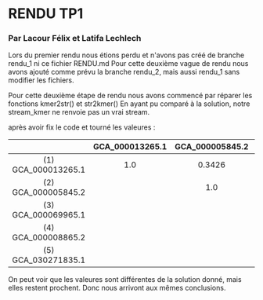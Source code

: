 # RENDU TP1
### Par Lacour Félix et Latifa Lechlech

Lors du premier rendu nous étions perdu et n'avons pas créé de branche rendu_1 ni ce fichier RENDU.md
Pour cette deuxième vague de rendu nous avons ajouté comme prévu la branche rendu_2, mais aussi rendu_1 sans modifier les fichiers.

Pour cette deuxième étape de rendu nous avons commencé par réparer les fonctions kmer2str() et str2kmer()
En ayant pu comparé à la solution, notre stream_kmer ne renvoie pas un vrai stream.

après avoir fix le code et tourné les valeures : 

|                 | GCA_000013265.1 | GCA_000005845.2 | GCA_000069965.1 | GCA_000008865.2 | GCA_030271835.1 |
| :-: | :-: | :-: | :-: | :-: | :-: |
| (1) GCA_000013265.1 | 1.0             | 0.3426          | 0.0010          | 0.3148          | 0.0010 |
| (2) GCA_000005845.2 |                 | 1.0             | 0.0010          | 0.4518          | 0.0010 |
| (3) GCA_000069965.1 |                 |                 | 1.0             | 0.0009          | 0.0280 |
| (4) GCA_000008865.2 |                 |                 |                 | 1.0             | 0.0009 |
| (5) GCA_030271835.1 |                 |                 |                 |                 | 1.0 |

On peut voir que les valeures sont différentes de la solution donné, mais elles restent prochent.
Donc nous arrivont aux mêmes conclusions.
